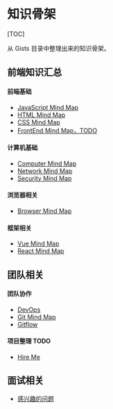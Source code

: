 # 知识骨架

[TOC]

从 Gists 目录中整理出来的知识骨架。

## 前端知识汇总

#### 前端基础

* [JavaScript Mind Map](/maps/javascript-mind-map.html)
* [HTML Mind Map](/maps/html-mind-map.html)
* [CSS Mind Map](/maps/css-mind-map.html)
* [FrontEnd Mind Map，TODO](/maps/front-end-mind-map.html)

#### 计算机基础

* [Computer Mind Map](/maps/computer-mind-map.html)
* [Network Mind Map](/maps/network-mind-map.html)
* [Security Mind Map](/maps/security-mind-map.html)

#### 浏览器相关

* [Browser Mind Map](/maps/browser-mind-map.html)

#### 框架相关

* [Vue Mind Map](/maps/vue-mind-map.html)
* [React Mind Map](/maps/react-mind-map.html)

## 团队相关

#### 团队协作

* [DevOps](/maps/devops-mind-map.html)
* [Git Mind Map](/maps/git-mind-map.html)
* [Gitflow](/maps/teamwork/gitflow.html)

#### 项目整理 TODO

* [Hire Me](/hire-me/index.html)

## 面试相关

* [感兴趣的问题](/maps/reverse-maps.html)
